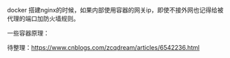 docker 搭建nginx的时候，如果内部使用容器的网关ip，即使不接外网也记得给被代理的端口加防火墙规则。





一些容器原理：

待整理：https://www.cnblogs.com/zcqdream/articles/6542236.html